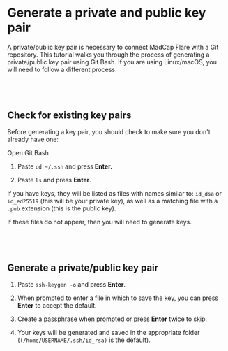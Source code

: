 <?xml version="1.0" encoding="utf-8"?>
<html xmlns:MadCap="http://www.madcapsoftware.com/Schemas/MadCap.xsd">
    <head>
    </head>
    <body>
        <h1>Generate a private and public key pair</h1>
        <p>A private/public key pair is necessary to connect MadCap Flare with a Git repository. This tutorial walks you through the process of generating a private/public key pair using Git Bash. If you are using Linux/macOS, you will need to follow a different process.</p>
        <h2>&#160;</h2>
        <h2>Check for existing key pairs</h2>
        <p>Before generating a key pair, you should check to make sure you don't already have one:</p>
        <p>Open Git Bash</p>
        <ol>
            <li>
                <p style="font-weight: bold;"><span style="font-weight: normal;">Paste </span><code style="font-weight: normal;">cd ~/.ssh</code> <span style="font-weight: normal;">and press</span> Enter. </p>
            </li>
            <li>
                <p style="font-weight: normal;"><span style="font-weight: normal;">Paste </span><code>ls</code> and press <b>Enter</b>.</p>
            </li>
        </ol>
        <p>If you have keys, they will be listed as files with names similar to: <code>id_dsa</code> or <code>id_ed25519</code> (this will be your private key), as well as a matching file with a <code>.pub</code> extension (this is the public key).</p>
        <p>If these files do not appear, then you will need to generate keys. </p>
        <h2>&#160;</h2>
        <h2>Generate a private/public key pair</h2>
        <ol>
            <li>
                <p>Paste <code>ssh-keygen -o</code> and press <b>Enter</b>.</p>
            </li>
            <li>
                <p>When prompted to enter a file in which to save the key, you can press <b>Enter</b> to accept the default. </p>
            </li>
            <li>
                <p>Create a passphrase when prompted or press <b>Enter</b> twice to skip.</p>
            </li>
            <li>
                <p>Your keys will be generated and saved in the appropriate folder (<code>(/home/USERNAME/.ssh/id_rsa)</code> is the default).</p>
            </li>
        </ol>
        <p>&#160;</p>
    </body>
</html>

